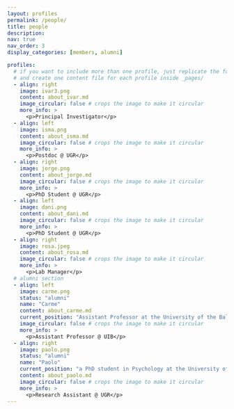 ```yaml
---
layout: profiles
permalink: /people/
title: people
description:
nav: true
nav_order: 3
display_categories: [members, alumni]

profiles:
  # if you want to include more than one profile, just replicate the following block
  # and create one content file for each profile inside _pages/
  - align: right
    image: ivar3.png
    content: about_ivar.md
    image_circular: false # crops the image to make it circular
    more_info: >
      <p>Principal Investigator</p>
  - align: left
    image: isma.png
    content: about_isma.md
    image_circular: false # crops the image to make it circular
    more_info: >
      <p>Postdoc @ UGR</p>
  - align: right
    image: jorge.png
    content: about_jorge.md
    image_circular: false # crops the image to make it circular
    more_info: >
      <p>PhD Student @ UGR</p>
  - align: left
    image: dani.png
    content: about_dani.md
    image_circular: false # crops the image to make it circular
    more_info: >
      <p>PhD Student @ UGR</p>
  - align: right
    image: rosa.jpeg
    content: about_rosa.md
    image_circular: false # crops the image to make it circular
    more_info: >
      <p>Lab Manager</p>
  # alumni section
  - align: left
    image: carme.png
    status: "alumni"
    name: "Carme"
    content: about_carme.md
    current_position: "Assistant Professor at the University of the Balearic Islands."
    image_circular: false # crops the image to make it circular
    more_info: >
      <p>Assistant Professor @ UIB</p>
  - align: right
    image: paolo.png
    status: "alumni"
    name: "Paolo"
    current_position: "a PhD student in Psychology at the University of Turku."
    content: about_paolo.md
    image_circular: false # crops the image to make it circular
    more_info: >
      <p>Research Assistant @ UGR</p>
---
```


